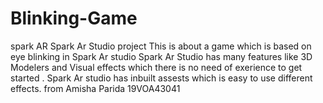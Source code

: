 # Blinking-Game
spark AR
Spark Ar Studio project This is about a game which is based on eye blinking in Spark Ar studio Spark Ar Studio has many features like 3D Modelers and Visual effects which there is no need of exerience to get started . Spark Ar studio has inbuilt assests which is easy to use different effects.
from Amisha Parida 
19VOA43041
